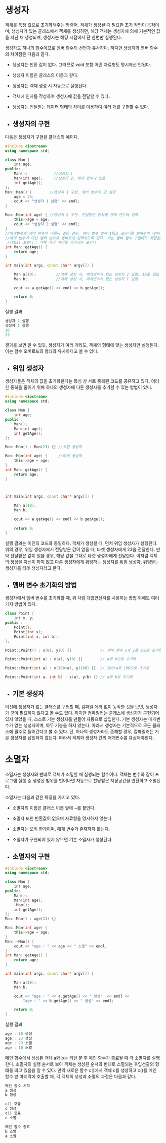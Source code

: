 # 생성자

객체를 특정 값으로 초기화해주는 명령어. 객체가 생성될 때 필요한 초기 작업이 목적이며, 생성자가 있는 클래스에서 객체를 생성하면, 해당 객체는 생성자에 의해 기본적인 값을 지닌 채
생성되며, 생성자는 해당 시점에서 단 한번만 실행된다. 

생성자도 하나의 함수이므로 멤버 함수의 선언과 유사하다. 하지만 생성자와 멤버 함수의 차이점은 다음과 같다.
+ 생성자는 반환 값이 없다. 그러므로 void 포함 어떤 자료형도 명시해선 안된다.
+ 생성자 이름은 클래스의 이름과 같다.
+ 생성자는 객체 생성 시 자동으로 실행된다.
+ 객체에 인자를 작성하여 생성자에 값을 전달할 수 있다.
+ 생성자는 전달받는 데이터 형태의 차이를 이용하여 여러 개를 구현할 수 있다.

+ ## 생성자의 구현



다음은 생성자가 구현된 클래스의 예이다.

```c++
#include <iostream>
using namespace std;

class Man {
	int age;
public:
	Man();            //생성자 1
	Man(int age);     //생성자 2, 매개 변수가 있음
	int getAge();
};
Man::Man() {        //생성자 1 구현, 멤버 변수의 값 설정
	age = 23;
	cout << "생성자 1 실행" << endl;
}

Man::Man(int age) { //생성자 2 구현, 전달받은 인자를 멤버 변수에 입력
	this->age = age;
	cout << "생성자 2 실행" << endl;		
}                         
//매개변수와 멤버 변수의 이름이 같은 경우, 멤버 변수 앞에 this 포인터를 붙여주어 데이터가
//매개 변수가 아닌 멤버 변수로 올바르게 입력되도록 한다. 이는 멤버 함수 구현에도 해당된다.
 //this 포인터 : 객체 자기 자신을 가리키는 포인터
int Man::getAge() {                    
	return age;
}

int main(int argc, const char* argv[]) {

	Man a(10);         //객체 생성 시, 매개변수가 있는 생성자 2 실행, 10을 전달
	Man b;             //객체 생성 시, 매개변수가 없는 생성자 1 실행

	cout << a.getAge() << endl << b.getAge();

	return 0;
}
```
실행 결과
```c++
생성자 2 실행
생성자 1 실행
10
23
```
결과를 보면 알 수 있듯, 생성자가 여러 개라도, 객체의 형태에 맞는 생성자만 실행된다. 이는 함수 오버로드의 형태와 유사하다고 볼 수 있다.

+ ## 위임 생성자

생성자들은 객체의 값을 초기화한다는 특성 상 서로 중복된 코드를 공유하고 있다. 이러한 중복을 줄이기 위해 하나의 생성자에 다른 생성자를 추가할 수 있는 방법이 있다.

```c++
#include <iostream>
using namespace std;

class Man {
	int age;
public :
	Man();
	Man(int age);
	int getAge();
};

Man::Man() : Man(23) {} //위임 생성자

Man::Man(int age) {     //타겟 생성자
	this->age = age;
}
int Man::getAge() {
	return age;
}



int main(int argc, const char* argv[]) {

	Man a(10);
	Man b;

	cout << a.getAge() << endl << b.getAge();
	
	return 0;
}
```
실행 결과는 이전의 코드와 동일하다. 객체가 생성될 때, 먼저 위임 생성자가 실행된다. 위의 경우, 위임 생성자에서 전달받은 값이 없을 때, 타겟 생성자에게 23을 전달한다.
만약 전달받은 값이 있을 경우, 해당 값을 그대로 타겟 생성자에게 전달한다. 이처럼 객체의 생성을 자신이 하지 않고 다른 생성자에게 위임하는 생성자를 위임 생성자, 위임받는 생성자를
타겟 생성자라고 한다.

+ ## 멤버 변수 초기화의 방법

생성자에서 멤버 변수를 초기화할 때, 위 처럼 대입연산자를 사용하는 방법 외에도 여러가지 방법이 있다.
```c++
class Point {
	int x, y;
public :
	Point();
	Point(int x);
	Point(int x, int b);
};

Point::Point() : x(0), y(0) {}             // 멤버 변수 x와 y를 0으로 초기화

Point::Point(int a) : x(a), y(0) {}        // a와 0으로 초기화

Point::Point(int a) : x(100+a), y(100) {}  // 100+a와 100으로 초기화

Point::Point(int a, int b) : x(a), y(b) {} // a와 b로 초기화

```

+ ## 기본 생성자

이전에 생성자가 없는 클래스를 구현할 때, 컴파일 에러 없이 동작한 것을 보면, 생성자가 굳이 필요하지 않다고 볼 수도 있다. 하지만 컴파일러는 클래스에 생성자가 구현되어 있지 않았을 때,
스스로 기본 생성자를 만들어 자동으로 삽입한다. 기본 생성자는 매개변수가 없는 생성자이며, 아무 기능을 하지 않는다. 따라서 생성자는 기본적으로 모든 클래스에 필수로 들어간다고 
볼 수 있다. 단, 하나의 생성자라도 존재할 경우, 컴파일러는 기본 생성자를 삽입하지 않는다. 따라서 객체와 생성자 간의 매개변수를 유심해야한다.



# 소멸자

소멸자는 생성자와 반대로 객체가 소멸할 때 실행되는 함수이다. 객체는 변수와 같이 프로그램 실행 중 생성된 범위를 벗어나면 자동으로 할당받은 저장공간을 반환하고 소멸된다.

소멸자는 다음과 같은 특징을 가지고 있다.

+ 소멸자의 이름은 클래스 이름 앞에 ~를 붙인다.
+ 소멸자 또한 반환값이 없으며 자료형을 명시하지 않는다.
+ 소멸자는 오직 한개이며, 매개 변수가 존재하지 않는다.
+ 소멸자가 구현되어 있지 않으면 기본 소멸자가 생성된다.


+ ## 소멸자의 구현
```c++
#include <iostream>
using namespace std;

class Man {
	int age;
public:
	Man();            
	Man(int age);    
	~Man();
	int getAge();
};
Man::Man() : age(23) {}

Man::Man(int age) { 
	this->age = age;  
}      
Man::~Man() {
	cout << "age : " << age << " 소멸" << endl;
}
int Man::getAge() {
	return age;
}

int main(int argc, const char* argv[]) {

	Man a(10);         
	Man b;             

	cout << "age : " << a.getAge() << " 생성"  << endl <<
		"age : " << b.getAge() << " 생성" << endl;

	return 0;
}
```
실행 결과
```c++
age : 10 생성
age : 23 생성
age : 23 소멸
age : 10 소멸
```
메인 함수에서 생성된 객체 a와 b는 리턴 문 후 메인 함수가 종료될 때 각 소멸자를 실행한다. 소멸자의 실행 순서로 보아 객체는 생성된 순서의 반대로 소멸되는
후입선출의 형태를 띄고 있음을 알 수 있다. 만약 새로운 함수 c()에서 객체 c를 생성하고 c()를 메인 함수 맨 마지막에 호출할 때, 각 객체의 생성과 소멸의 과정은 다음과 같다.
```c++
메인 함수 시작
a 생성
b 생성

c() 호출
c 생성
c() 종료
c 소멸

메인 함수 종료
b 소멸
a 소멸
```













